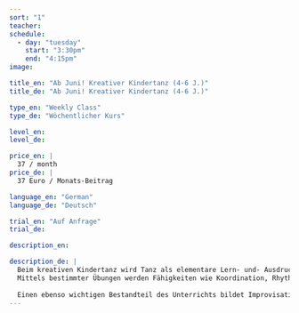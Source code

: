 ```yaml
---
sort: "1"
teacher: 
schedule:
  - day: "tuesday"
    start: "3:30pm"
    end: "4:15pm"
image: 

title_en: "Ab Juni! Kreativer Kindertanz (4-6 J.)"
title_de: "Ab Juni! Kreativer Kindertanz (4-6 J.)"

type_en: "Weekly Class"
type_de: "Wöchentlicher Kurs"

level_en:
level_de:

price_en: |
  37 / month
price_de: |
  37 Euro / Monats-Beitrag  

language_en: "German"
language_de: "Deutsch"

trial_en: "Auf Anfrage"
trial_de: 

description_en:

description_de: |
  Beim kreativen Kindertanz wird Tanz als elementare Lern- und- Ausdrucksform vermittelt. Dabei steht die Freude am Sich- bewegen im Vordergrund.
  Mittels bestimmter Übungen werden Fähigkeiten wie Koordination, Rhythmusgefühl, Konzentrationsfähigkeit und Ausdauer entwickelt beziehungsweise gestärkt.
  
  Einen ebenso wichtigen Bestandteil des Unterrichts bildet Improvisation, mittels derer die Kinder ihrer Fantasie freien Lauf lassen können. So verwandeln wir uns zum Beispiel in kleine Regentropfen oder Flugzeuge, spielen Katz und Maus oder machen als Schmetterlinge eine Reise in ferne Länder.
---
```

